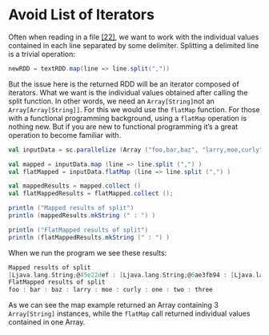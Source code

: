# Avoid List of Iterators

Often when reading in a file [\[22\]](http://codingjunkie.net/spark-corner-cases/), we want to work with the individual values contained in each line separated by some delimiter. Splitting a delimited line is a trivial operation:

```scala
newRDD = textRDD.map(line => line.split(","))
```

But the issue here is the returned RDD will be an iterator composed of iterators. What we want is the individual values obtained after calling the split function. In other words, we need an `Array[String]`not an `Array[Array[String]]`. For this we would use the `flatMap` function. For those with a functional programming background, using a `flatMap` operation is nothing new. But if you are new to functional programming it’s a great operation to become familiar with.

```scala
val inputData = sc.parallelize (Array ("foo,bar,baz", "larry,moe,curly", "one,two,three") ).cache ()

val mapped = inputData.map (line => line.split (",") )
val flatMapped = inputData.flatMap (line => line.split (",") )

val mappedResults = mapped.collect ()
val flatMappedResults = flatMapped.collect ();

println ("Mapped results of split")
println (mappedResults.mkString (" : ") )

println ("FlatMapped results of split")
println (flatMappedResults.mkString (" : ") )
```

When we run the program we see these results:

```scala
Mapped results of split
[Ljava.lang.String;@45e22def : [Ljava.lang.String;@6ae3fb94 : [Ljava.lang.String;@4417af13
FlatMapped results of split
foo : bar : baz : larry : moe : curly : one : two : three
```

As we can see the map example returned an Array containing 3 `Array[String]` instances, while the `flatMap` call returned individual values contained in one Array.

